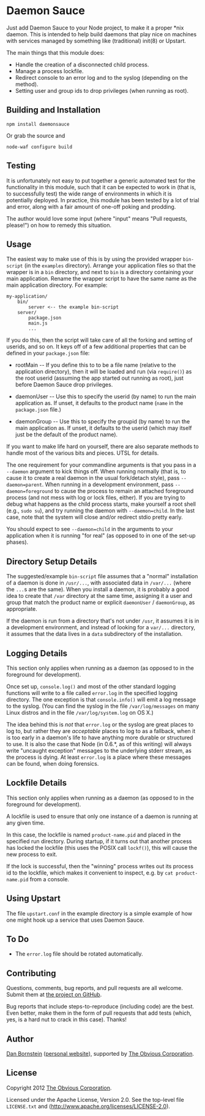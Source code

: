 Daemon Sauce
============

Just add Daemon Sauce to your Node project, to make it a proper *nix
daemon. This is intended to help build daemons that play nice on machines
with services managed by something like (traditional) init(8) or Upstart.

The main things that this module does:

* Handle the creation of a disconnected child process.
* Manage a process lockfile.
* Redirect console to an error log and to the syslog (depending on the method).
* Setting user and group ids to drop privileges (when running as root).


Building and Installation
-------------------------

```shell
npm install daemonsauce
```

Or grab the source and

```shell
node-waf configure build
```


Testing
-------

It is unfortunately not easy to put together a generic automated test
for the functionality in this module, such that it can be expected to
work in (that is, to successfully test) the wide range of environments
in which it is potentially deployed. In practice, this module has been
tested by a lot of trial and error, along with a fair amount of
one-off poking and prodding.

The author would love some input (where "input" means "Pull requests,
please!") on how to remedy this situation.


Usage
-----

The easiest way to make use of this is by using the provided wrapper
`bin-script` (in the `examples` directory). Arrange your application files
so that the wrapper is in a `bin` directory, and next to `bin` is
a directory containing your main application. Rename the wrapper script
to have the same name as the main application directory. For example:

```
my-application/
    bin/
        server <-- the example bin-script
    server/
        package.json
        main.js
        ...
```

If you do this, then the script will take care of all the forking and
setting of userids, and so on. It keys off of a few additional
properties that can be defined in your `package.json` file:

* rootMain -- If you define this to to be a file name (relative to the
  application directory), then it will be loaded and run (via
  `require()`) as the root userid (assuming the app started out
  running as root), just before Daemon Sauce drop privileges.

* daemonUser -- Use this to specify the userid (by name) to run the main
  application as. If unset, it defaults to the product name (`name` in
  the `package.json` file.)

* daemonGroup -- Use this to specify the groupid (by name) to run the main
  application as. If unset, it defaults to the userid (which may itself
  just be the default of the product name).

If you want to make life hard on yourself, there are also separate
methods to handle most of the various bits and pieces. UTSL for
details.

The one requirement for your commandline arguments is that you pass in
a `--daemon` argument to kick things off. When running normally (that
is, to cause it to create a real daemon in the usual fork/detach
style), pass `--daemon=parent`. When running in a development
environment, pass `--daemon=foreground` to cause the process to remain
an attached foreground process (and not mess with log or lock files,
either). If you are trying to debug what happens as the child process
starts, make yourself a root shell (e.g., `sudo su`), and try running
the daemon with `--daemon=child`. In the last case, note that the
system will close and/or redirect stdio pretty early.

You should expect to see `--daemon=child` in the arguments to your
application when it is running "for real" (as opposed to in one of
the set-up phases).


Directory Setup Details
-----------------------

The suggested/example `bin-script` file assumes that a "normal"
installation of a daemon is done in `/usr/...`, with associated data
in `/var/...` (where the `...`s are the same). When you install a
daemon, it is probably a good idea to create that `/var` directory at
the same time, assigning it a user and group that match the product
name or explicit `daemonUser` / `daemonGroup`, as appropriate.

If the daemon is run from a directory that's not under `/usr`, it
assumes it is in a development environment, and instead of looking for
a `var/...` directory, it assumes that the data lives in a `data`
subdirectory of the installation.


Logging Details
---------------

This section only applies when running as a daemon (as opposed to in
the foreground for development).

Once set up, `console.log()` and most of the other standard logging
functions will write to a file called `error.log` in the specified
logging directory. The one exception is that `console.info()` will
emit a log message to the syslog. (You can find the syslog in the
file `/var/log/messages` on many Linux distros and in the file
`/var/log/system.log` on OS X.)

The idea behind this is *not* that `error.log` or the syslog are great
places to log to, but rather they are *acceptable* places to log to as
a fallback, when it is too early in a daemon's life to have anything
more durable or structured to use. It is also the case that Node (in
0.6.*, as of this writing) will always write "uncaught exception"
messages to the underlying stderr stream, as the process is dying. At
least `error.log` is a place where these messages can be found, when
doing forensics.


Lockfile Details
----------------

This section only applies when running as a daemon (as opposed to in
the foreground for development).

A lockfile is used to ensure that only one instance of a daemon is
running at any given time.

In this case, the lockfile is named `product-name.pid` and placed in
the specified run directory. During startup, if it turns out that
another process has locked the lockfile (this uses the POSIX call
`lockf()`), this will cause the new process to exit.

If the lock is successful, then the "winning" process writes out its
process id to the lockfile, which makes it convenient to inspect,
e.g. by `cat product-name.pid` from a console.


Using Upstart
-------------

The file `upstart.conf` in the example directory is a simple example
of how one might hook up a service that uses Daemon Sauce.


To Do
-----

* The `error.log` file should be rotated automatically.


Contributing
------------

Questions, comments, bug reports, and pull requests are all welcome.
Submit them at [the project on GitHub](https://github.com/Obvious/daemonsauce/).

Bug reports that include steps-to-reproduce (including code) are the
best. Even better, make them in the form of pull requests that add
tests (which, yes, is a hard nut to crack in this case). Thanks!


Author
------

[Dan Bornstein](https://github.com/danfuzz)
([personal website](http://www.milk.com/)), supported by
[The Obvious Corporation](http://obvious.com/).


License
-------

Copyright 2012 [The Obvious Corporation](http://obvious.com/).

Licensed under the Apache License, Version 2.0. 
See the top-level file `LICENSE.txt` and
(http://www.apache.org/licenses/LICENSE-2.0).
